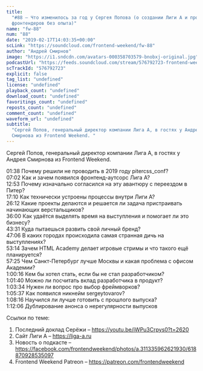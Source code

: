 ```yaml
---
title:
  "#88 – Что изменилось за год у Сергея Попова (о создании Лиги А и проблеме
  фронтендеров без опыта)"
name: "fw-88"
num: "88"
date: "2019-02-17T14:03:35+00:00"
scLink: "https://soundcloud.com/frontend-weekend/fw-88"
author: "Андрей Смирнов"
image: "https://i1.sndcdn.com/avatars-000358703579-bnobxj-original.jpg"
podcastUrl: "https://feeds.soundcloud.com/stream/576792723-frontend-weekend-fw-88.m4a"
scTrackId: "576792723"
explicit: false
tag_list: "undefined"
license: "undefined"
playback_count: "undefined"
download_count: "undefined"
favoritings_count: "undefined"
reposts_count: "undefined"
comment_count: "undefined"
waveform_url: "undefined"
subtitle:
  "Сергей Попов, генеральный директор компании Лига А, в гостях у Андрея
  Смирнова из Frontend Weekend. "
---
```


Сергей Попов, генеральный директор компании Лига А, в гостях у Андрея Смирнова
из Frontend Weekend.

<timecode sec="98">01:38</timecode> Почему решили не проводить в 2019 году
pitercss_conf? <br><timecode sec="422">07:02</timecode> Как и зачем появился
фронтенд-аутсорс Лига А? <br><timecode sec="773">12:53</timecode> Почему
изначально согласился на эту авантюру с переездом в Питер?
<br><timecode sec="1030">17:10</timecode> Как технически устроены процессы
внутри Лиги А? <br><timecode sec="1572">26:12</timecode> Какие проекты делаются
и решается ли задача пристраивать начинающих верстальщиков?
<br><timecode sec="2160">36:00</timecode> Как удаётся выделять время на
выступления и помогает ли это бизнесу? <br><timecode sec="2611">43:31</timecode>
Куда пытаешься развить свой личный бренд?
<br><timecode sec="2826">47:06</timecode> В каких городах происходила самая
странная дичь на выступлениях? <br><timecode sec="3194">53:14</timecode> Зачем
HTML Academy делает игровые стримы и что такого ещё планируется?
<br><timecode sec="3445">57:25</timecode> Чем Санкт-Петербург лучше Москвы и
какая проблема с офисом Академии? <br><timecode sec="3616">1:00:16</timecode>
Кем бы хотел стать, если бы не стал разработчиком?
<br><timecode sec="3700">1:01:40</timecode> Можно ли посчитать вклад
разработчика в продукт? <br><timecode sec="3814">1:03:34</timecode> Нужен ли
вопрос про выбор фреймворков? <br><timecode sec="3937">1:05:37</timecode> Как
появился никнейм sergeytovarov? <br><timecode sec="4096">1:08:16</timecode>
Научился ли лучше готовить с прошлого выпуска?
<br><timecode sec="4326">1:12:06</timecode> Дублирование анонса о нерегулярности
выпусков

Ссылки по теме:

1. Последний доклад Серёжи – <https://youtu.be/iWPu3Crpys0?t=2620>
2. Сайт Лиги А – <https://liga-a.ru>
3. Новость о подкасте –
   <https://facebook.com/frontendweekend/photos/a.311335962621930/618870928535097>
4. Frontend Weekend Patreon – <https://patreon.com/frontendweekend>
